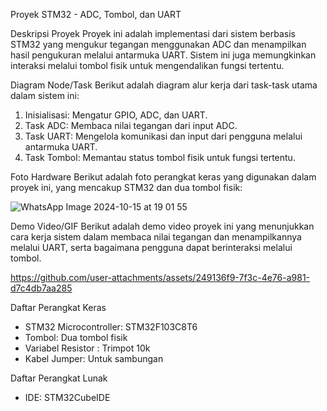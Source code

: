 Proyek STM32 - ADC, Tombol, dan UART

Deskripsi Proyek
Proyek ini adalah implementasi dari sistem berbasis STM32 yang mengukur tegangan menggunakan ADC dan menampilkan hasil pengukuran melalui antarmuka UART. Sistem ini juga memungkinkan interaksi melalui tombol fisik untuk mengendalikan fungsi tertentu.

Diagram Node/Task
Berikut adalah diagram alur kerja dari task-task utama dalam sistem ini:

1. Inisialisasi: Mengatur GPIO, ADC, dan UART.
2. Task ADC: Membaca nilai tegangan dari input ADC.
3. Task UART: Mengelola komunikasi dan input dari pengguna melalui antarmuka UART.
4. Task Tombol: Memantau status tombol fisik untuk fungsi tertentu.

Foto Hardware
Berikut adalah foto perangkat keras yang digunakan dalam proyek ini, yang mencakup STM32 dan dua tombol fisik:

![WhatsApp Image 2024-10-15 at 19 01 55](https://github.com/user-attachments/assets/699aa046-6a6a-4831-8c6d-24529735212c)

Demo Video/GIF
Berikut adalah demo video proyek ini yang menunjukkan cara kerja sistem dalam membaca nilai tegangan dan menampilkannya melalui UART, serta bagaimana pengguna dapat berinteraksi melalui tombol.


https://github.com/user-attachments/assets/249136f9-7f3c-4e76-a981-d7c4db7aa285


Daftar Perangkat Keras
- STM32 Microcontroller: STM32F103C8T6
- Tombol: Dua tombol fisik
- Variabel Resistor : Trimpot 10k
- Kabel Jumper: Untuk sambungan

Daftar Perangkat Lunak
- IDE: STM32CubeIDE
